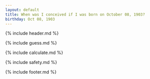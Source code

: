 ```yaml
---
layout: default
title: When was I conceived if I was born on October 08, 1903?
birthday: Oct 08, 1903
---
```


{% include header.md %}

{% include guess.md %}

{% include calculate.md %}

{% include safety.md %}

{% include footer.md %}



